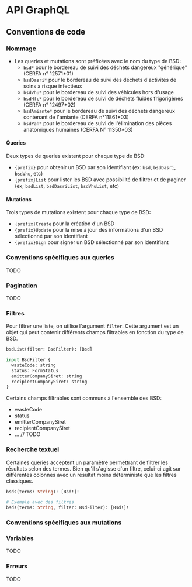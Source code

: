 # API GraphQL

## Conventions de code

### Nommage

* Les queries et mutations sont préfixées avec le nom du type de BSD:
  * `bsd*` pour le bordereau de suivi des déchets dangereux "générique" (CERFA n° 12571*01)
  * `bsdDasri*` pour le bordereau de suivi des déchets d'activités de soins à risque infectieux
  * `bsdVhu*` pour le bordereau de suivi des véhicules hors d'usage
  * `bsdHfc*` pour le bordereau de suivi de déchets fluides frigorigènes (CERFA n° 12497*02)
  * `bsdAmiante*` pour le bordereau de suivi des déchets dangereux contenant de l'amiante (CERFA n°11861*03)
  * `bsdPah*` pour le bordereau de suivi de l'élimination des pièces anatomiques humaines (CERFA N° 11350*03)

#### Queries

Deux types de queries existent pour chaque type de BSD:

- `{prefix}` pour obtenir un BSD par son identifiant (ex: `bsd`, `bsdDasri`, `bsdVhu`, etc)
- `{prefix}List` pour lister les BSD avec possibilité de filtrer et de paginer (ex; `bsdList`, `bsdDasriList`, `bsdVhuList`, etc)

#### Mutations

Trois types de mutations existent pour chaque type de BSD:

- `{prefix}Create` pour la création d'un BSD
- `{prefix}Update` pour la mise à jour des informations d'un BSD sélectionné par son identifiant
- `{prefix}Sign` pour signer un BSD sélectionné par son identifiant

### Conventions spécifiques aux queries

TODO

### Pagination

TODO

### Filtres

Pour filtrer une liste, on utilise l'argument `filter`. Cette argument est un objet qui peut contenir
différents champs filtrables en fonction du type de BSD.

```graphql
bsdList(filter: BsdFilter): [Bsd]

input BsdFilter {
  wasteCode: string
  status: FormStatus
  emitterCompanySiret: string
  recipientCompanySiret: string
}
```

Certains champs filtrables sont communs à l'ensemble des BSD:

- wasteCode
- status
- emitterCompanySiret
- recipientCompanySiret
- ... // TODO

### Recherche textuel

Certaines queries acceptent un paramètre permettrant de filtrer les résultats selon des termes.
Bien qu'il s'agisse d'un filtre, celui-ci agit sur différentes colonnes avec un résultat moins déterministe que les filtres classiques.

```graphql
bsds(terms: String): [Bsd!]!

# Exemple avec des filtres
bsds(terms: String, filter: BsdFilter): [Bsd!]!
```

### Conventions spécifiques aux mutations

### Variables

TODO

### Erreurs

TODO
